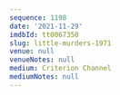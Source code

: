 ```yaml
---
sequence: 1198
date: '2021-11-29'
imdbId: tt0067350
slug: little-murders-1971
venue: null
venueNotes: null
medium: Criterion Channel
mediumNotes: null
---
```


